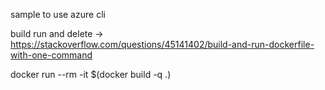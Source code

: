 
sample to use azure cli



build run and delete -> https://stackoverflow.com/questions/45141402/build-and-run-dockerfile-with-one-command

docker run --rm -it $(docker build -q .)
